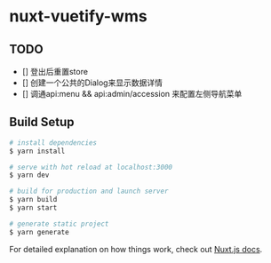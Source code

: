 # nuxt-vuetify-wms

## TODO

- [] 登出后重置store
- [] 创建一个公共的Dialog来显示数据详情
- [] 调通api:menu && api:admin/accession 来配置左侧导航菜单

## Build Setup

```bash
# install dependencies
$ yarn install

# serve with hot reload at localhost:3000
$ yarn dev

# build for production and launch server
$ yarn build
$ yarn start

# generate static project
$ yarn generate
```

For detailed explanation on how things work, check out [Nuxt.js docs](https://nuxtjs.org).

